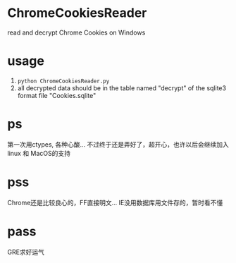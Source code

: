 # ChromeCookiesReader
read and decrypt Chrome Cookies on Windows

# usage
1. ```python ChromeCookiesReader.py```
2. all decrypted data should be in the table named "decrypt" of the sqlite3 format file "Cookies.sqlite"

# ps
第一次用ctypes, 各种心酸... 不过终于还是弄好了，超开心，也许以后会继续加入linux 和 MacOS的支持

# pss
Chrome还是比较良心的，FF直接明文... IE没用数据库用文件存的，暂时看不懂

# pass
GRE求好运气


